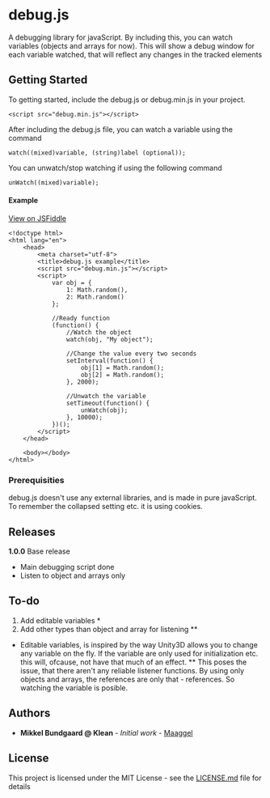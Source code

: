 # debug.js

A debugging library for javaScript.
By including this, you can watch variables (objects and arrays for now).
This will show a debug window for each variable watched, that will reflect any changes in the tracked elements

## Getting Started

To getting started, include the debug.js or debug.min.js in your project.
```
<script src="debug.min.js"></script>
```

After including the debug.js file, you can watch a variable using the command
```
watch((mixed)variable, (string)label (optional));
```

You can unwatch/stop watching if using the following command
```
unWatch((mixed)variable);
```

#### Example
[View on JSFiddle](https://jsfiddle.net/fbdp2bq0/)
```
<!doctype html>
<html lang="en">
	<head>
		<meta charset="utf-8">
		<title>debug.js example</title>
		<script src="debug.min.js"></script>
		<script>
			var obj = {
				1: Math.random(),
				2: Math.random()
			};

			//Ready function
			(function() {
				//Watch the object
				watch(obj, "My object");

				//Change the value every two seconds
				setInterval(function() {
					obj[1] = Math.random();
					obj[2] = Math.random();
				}, 2000);

				//Unwatch the variable
				setTimeout(function() {
					unWatch(obj);
				}, 10000);
			})();
		</script>
	</head>

	<body></body>
</html>
```


### Prerequisities

debug.js doesn't use any external libraries, and is made in pure javaScript.
To remember the collapsed setting etc. it is using cookies.

## Releases
<strong>1.0.0</strong> Base release
<ul>
	<li>Main debugging script done</li>
	<li>Listen to object and arrays only</li>
</ul>

## To-do
<ol>
	<li>Add editable variables *</li>
	<li>Add other types than object and array for listening **</li>
</ol>

* Editable variables, is inspired by the way Unity3D allows you to change any variable on the fly. If the variable are only used for initialization etc. this will, ofcause, not have that much of an effect.
** This poses the issue, that there aren't any reliable listener functions. By using only objects and arrays, the references are only that - references. So watching the variable is posible.

## Authors

* **Mikkel Bundgaard @ Klean** - *Initial work* - [Maaggel](https://github.com/maaggel)

## License

This project is licensed under the MIT License - see the [LICENSE.md](LICENSE.md) file for details